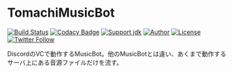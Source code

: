 # TomachiMusicBot

[![Build Status](https://travis-ci.org/book000/TomachiMusicBot.svg?branch=master)](https://travis-ci.org/book000/TomachiMusicBot)
[![Codacy Badge](https://api.codacy.com/project/badge/Grade/9324a23faf9146a9ac79d40b9a47b736)](https://www.codacy.com/app/book000/TomachiMusicBot?utm_source=github.com&amp;utm_medium=referral&amp;utm_content=book000/TomachiMusicBot&amp;utm_campaign=Badge_Grade)
[![Support jdk](https://img.shields.io/badge/Support%20jdk-oraclejdk8-red.svg)](https://img.shields.io)
[![Author](https://img.shields.io/badge/Author%20MinecraftID-mine__book000-orange.svg)](https://img.shields.io)
[![License](https://img.shields.io/badge/license-None-yellow.svg)](https://img.shields.io)
[![Twitter Follow](https://img.shields.io/twitter/follow/book000.svg?style=social)](https://twitter.com/book000)

DiscordのVCで動作するMusicBot。他のMusicBotとは違い、あくまで動作するサーバ上にある音源ファイルだけを流す。
